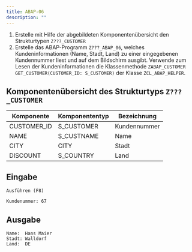 ```yaml
---
title: ABAP-06
description: ""
---
```


1. Erstelle mit Hilfe der abgebildeten Komponentenübersicht den Strukturtypen `Z???_CUSTOMER`
2. Erstelle das ABAP-Programm `Z???_ABAP_06`, welches Kundeninformationen (Name, Stadt, Land) zu einer eingegebenen Kundennummer liest und auf dem Bildschirm ausgibt. Verwende zum Lesen der Kundeninformationen die Klassenmethode `ZABAP_CUSTOMER GET_CUSTOMER(CUSTOMER_ID: S_CUSTOMER)` der Klasse `ZCL_ABAP_HELPER`.

## Komponentenübersicht des Strukturtyps `Z???_CUSTOMER`

| Komponente  | Komponententyp | Bezeichnung  |
| ----------- | -------------- | ------------ |
| CUSTOMER_ID | S_CUSTOMER     | Kundennummer |
| NAME        | S_CUSTNAME     | Name         |
| CITY        | CITY           | Stadt        |
| DISCOUNT    | S_COUNTRY      | Land         |

## Eingabe

```
Ausführen (F8)

Kundenummer: 67
```

## Ausgabe

```
Name:  Hans Maier
Stadt: Walldorf
Land:  DE
```
